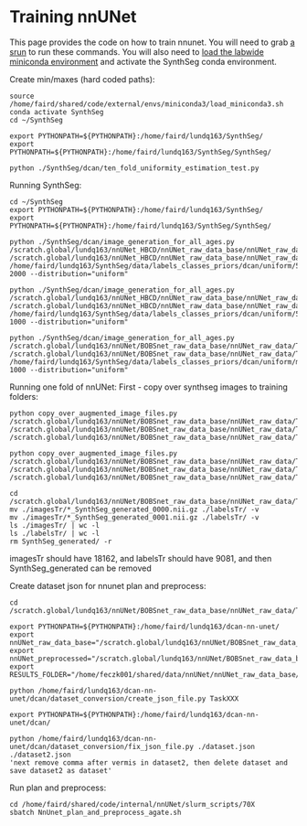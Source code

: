 # Training nnUNet

This page provides the code on how to train nnunet. You will need to grab [a srun](slurm-params.md#srun) to run these commands. You will also need to [load the labwide miniconda environment](miniconda.md) and activate the SynthSeg conda environment. 

Create min/maxes (hard coded paths):

```
source /home/faird/shared/code/external/envs/miniconda3/load_miniconda3.sh
conda activate SynthSeg
cd ~/SynthSeg

export PYTHONPATH=${PYTHONPATH}:/home/faird/lundq163/SynthSeg/
export PYTHONPATH=${PYTHONPATH}:/home/faird/lundq163/SynthSeg/SynthSeg/

python ./SynthSeg/dcan/ten_fold_uniformity_estimation_test.py
```

Running SynthSeg:

```
cd ~/SynthSeg
export PYTHONPATH=${PYTHONPATH}:/home/faird/lundq163/SynthSeg/
export PYTHONPATH=${PYTHONPATH}:/home/faird/lundq163/SynthSeg/SynthSeg/

python ./SynthSeg/dcan/image_generation_for_all_ages.py /scratch.global/lundq163/nnUNet_HBCD/nnUNet_raw_data_base/nnUNet_raw_data/Task528/ /scratch.global/lundq163/nnUNet_HBCD/nnUNet_raw_data_base/nnUNet_raw_data/Task528/SynthSeg_generated/ /home/faird/lundq163/SynthSeg/data/labels_classes_priors/dcan/uniform/528/mins_maxes.npy 2000 --distribution="uniform"

python ./SynthSeg/dcan/image_generation_for_all_ages.py /scratch.global/lundq163/nnUNet_HBCD/nnUNet_raw_data_base/nnUNet_raw_data/Task527_HBCD/ /scratch.global/lundq163/nnUNet_HBCD/nnUNet_raw_data_base/nnUNet_raw_data/Task527_HBCD/SynthSeg_generated/ /home/faird/lundq163/SynthSeg/data/labels_classes_priors/dcan/uniform/527/mins_maxes.npy 1000 --distribution="uniform"

python ./SynthSeg/dcan/image_generation_for_all_ages.py /scratch.global/lundq163/nnUNet/BOBSnet_raw_data_base/nnUNet_raw_data/Task700_T1_T2_Fold0/ /scratch.global/lundq163/nnUNet/BOBSnet_raw_data_base/nnUNet_raw_data/Task700_T1_T2_Fold0/SynthSeg_generated/ /home/faird/lundq163/SynthSeg/data/labels_classes_priors/dcan/uniform/mins_maxes_fold_0.npy 1000 --distribution="uniform"
```

Running one fold of nnUNet:
First - copy over synthseg images to training folders:

```
python copy_over_augmented_image_files.py /scratch.global/lundq163/nnUNet/BOBSnet_raw_data_base/nnUNet_raw_data/Task70X/SynthSeg_generated/images/ /scratch.global/lundq163/nnUNet/BOBSnet_raw_data_base/nnUNet_raw_data/Task70X/imagesTr/ /scratch.global/lundq163/nnUNet/BOBSnet_raw_data_base/nnUNet_raw_data/Task70X/labelsTr/

python copy_over_augmented_image_files.py /scratch.global/lundq163/nnUNet/BOBSnet_raw_data_base/nnUNet_raw_data/Task70X/SynthSeg_generated/labels/ /scratch.global/lundq163/nnUNet/BOBSnet_raw_data_base/nnUNet_raw_data/Task70X/imagesTr/ /scratch.global/lundq163/nnUNet/BOBSnet_raw_data_base/nnUNet_raw_data/Task70X/labelsTr/

cd /scratch.global/lundq163/nnUNet/BOBSnet_raw_data_base/nnUNet_raw_data/Task70X/
mv ./imagesTr/*_SynthSeg_generated_0000.nii.gz ./labelsTr/ -v
mv ./imagesTr/*_SynthSeg_generated_0001.nii.gz ./labelsTr/ -v
ls ./imagesTr/ | wc -l
ls ./labelsTr/ | wc -l
rm SynthSeg_generated/ -r
```
imagesTr should have 18162, and labelsTr should have 9081, and then SynthSeg_generated can be removed


Create dataset json for nnunet plan and preprocess:

```
cd /scratch.global/lundq163/nnUNet/BOBSnet_raw_data_base/nnUNet_raw_data/Task700/

export PYTHONPATH=${PYTHONPATH}:/home/faird/lundq163/dcan-nn-unet/
export nnUNet_raw_data_base="/scratch.global/lundq163/nnUNet/BOBSnet_raw_data_base/"
export nnUNet_preprocessed="/scratch.global/lundq163/nnUNet/BOBSnet_raw_data_base/nnUNet_preprocessed/"
export RESULTS_FOLDER="/home/feczk001/shared/data/nnUNet/nnUNet_raw_data_base/nnUNet_trained_models"

python /home/faird/lundq163/dcan-nn-unet/dcan/dataset_conversion/create_json_file.py TaskXXX

export PYTHONPATH=${PYTHONPATH}:/home/faird/lundq163/dcan-nn-unet/dcan/

python /home/faird/lundq163/dcan-nn-unet/dcan/dataset_conversion/fix_json_file.py ./dataset.json ./dataset2.json
'next remove comma after vermis in dataset2, then delete dataset and save dataset2 as dataset'
```

Run plan and preprocess:

```
cd /home/faird/shared/code/internal/nnUNet/slurm_scripts/70X
sbatch NnUnet_plan_and_preprocess_agate.sh
```